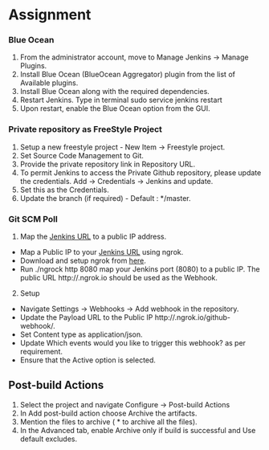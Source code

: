 # Assignment

### Blue Ocean

1. From the administrator account, move to Manage Jenkins -> Manage Plugins.
2. Install Blue Ocean (BlueOcean Aggregator) plugin from the list of Available plugins.
3. Install Blue Ocean along with the required dependencies.
4. Restart Jenkins. Type in terminal  sudo service jenkins restart
5. Upon restart, enable the Blue Ocean option from the GUI.

### Private repository as FreeStyle Project

1. Setup a new freestyle project - New Item -> Freestyle project.
2. Set Source Code Management to Git.
3. Provide the private repository link in Repository URL.
4. To permit Jenkins to access the Private Github repository, please update the credentials. Add -> Credentials -> Jenkins and update.
5. Set this as the Credentials.
6. Update the branch (if required) - Default : */master.

### Git SCM Poll

1. Map the [Jenkins URL](http://localhost:8080/) to a public IP address.
  
  - Map a Public IP to your [Jenkins URL](http://localhost:8080/) using ngrok.
  - Download and setup ngrok from [here](https://ngrok.com/download).
  - Run ./ngrock http 8080 map your Jenkins port (8080) to a public IP. The public URL http://<foo>.ngrok.io should be used as the Webhook.

2. Setup
  
  - Navigate Settings -> Webhooks -> Add webhook in the repository.
  - Update the Payload URL to the Public IP http://<foo>.ngrok.io/github-webhook/.
  - Set Content type as application/json.
  - Update Which events would you like to trigger this webhook? as per requirement.
  - Ensure that the Active option is selected.

## Post-build Actions

1. Select the project and navigate Configure -> Post-build Actions
2. In Add post-build action choose Archive the artifacts.
3. Mention the files to archive ( * to archive all the files).
4. In the Advanced tab, enable Archive only if build is successful and Use default excludes.

